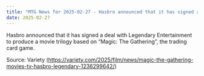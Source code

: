 ```yaml
---
title: "MTG News for 2025-02-27 - Hasbro announced that it has signed a deal with Le..."
date: 2025-02-27
---
```


Hasbro announced that it has signed a deal with Legendary Entertainment to produce a movie trilogy based on “Magic: The Gathering”, the trading card game.

Source: Variety (https://variety.com/2025/film/news/magic-the-gathering-movies-tv-hasbro-legendary-1236299642/)
